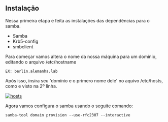 ## **Instalação**


Nessa primeira etapa e feita as instalações das dependências para o samba.

* Samba
* Krb5-config
* smbclient

Para começar vamos altera o nome da nossa máquina para um domínio, editando o arquivo /etc/hostname

    EX: berlin.alemanha.lab

Após isso, insira seu 'domínio e o primero nome dele' no aquivo /etc/hosts, como e visto na 2º linha.

[![hosts](https://i.im.ge/2023/12/05/CePRt6.hosts.jpg)](https://im.ge/i/CePRt6)

Agora vamos configura o samba usando o seguite comando:

    samba-tool domain provision --use-rfc2307 --interactive


